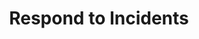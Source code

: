 ---
sidebar_position: 4
title: "Respond to Incidents"
sidebar_label: "Respond to Incidents"
description: "Handle security incidents in Debian platforms - execute incident response procedures, manage security breaches, coordinate emergency responses, and implement recovery protocols."
keywords:
  - "debian incident response"
  - "security incident handling"
  - "breach management"
  - "emergency response"
  - "recovery protocols"
tags:
  - debian
  - incident-response
  - security-incidents
  - breach-management
  - emergency-response
slug: /linux/debian/security/intrusion-detection/respond-to-incidents
---